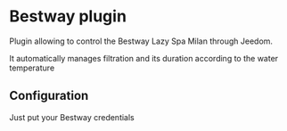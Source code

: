 # Bestway plugin

Plugin allowing to control the Bestway Lazy Spa Milan through Jeedom.

It automatically manages filtration and its duration according to the water temperature


## Configuration 

Just put your Bestway credentials